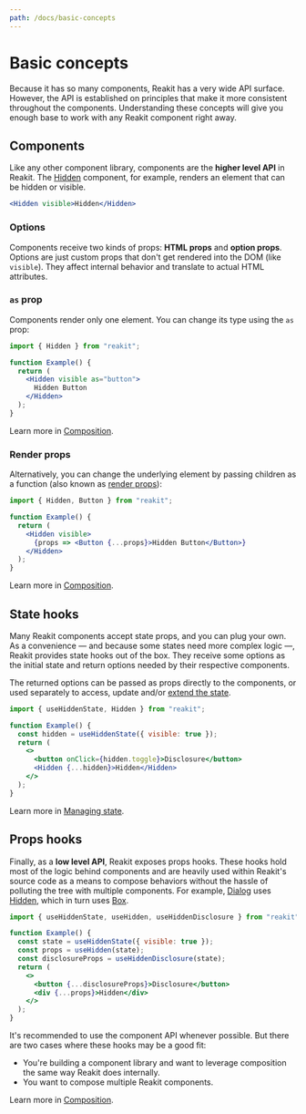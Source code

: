 ```yaml
---
path: /docs/basic-concepts
---
```


# Basic concepts

Because it has so many components, Reakit has a very wide API surface. However, the API is established on principles that make it more consistent throughout the components. Understanding these concepts will give you enough base to work with any Reakit component right away.

## Components

Like any other component library, components are the **higher level API** in Reakit. The [Hidden](/docs/hidden) component, for example, renders an element that can be hidden or visible.

<!-- eslint-disable -->
```jsx static
<Hidden visible>Hidden</Hidden>
```

### Options

Components receive two kinds of props: **HTML props** and **option props**. Options are just custom props that don't get rendered into the DOM (like `visible`). They affect internal behavior and translate to actual HTML attributes.

### `as` prop

Components render only one element. You can change its type using the `as` prop:

```jsx
import { Hidden } from "reakit";

function Example() {
  return (
    <Hidden visible as="button">
      Hidden Button
    </Hidden>
  );
}
```

Learn more in [Composition](/docs/composition#as-prop).

### Render props

Alternatively, you can change the underlying element by passing children as a function (also known as [render props](https://reactjs.org/docs/render-props.html)):

```jsx
import { Hidden, Button } from "reakit";

function Example() {
  return (
    <Hidden visible>
      {props => <Button {...props}>Hidden Button</Button>}
    </Hidden>
  );
}
```

Learn more in [Composition](/docs/composition#render-props).

## State hooks

Many Reakit components accept state props, and you can plug your own. As a convenience — and because some states need more complex logic —, Reakit provides state hooks out of the box. They receive some options as the initial state and return options needed by their respective components. 

The returned options can be passed as props directly to the components, or used separately to access, update and/or [extend the state](/docs/composition#state-hooks).

```jsx
import { useHiddenState, Hidden } from "reakit";

function Example() {
  const hidden = useHiddenState({ visible: true });
  return (
    <>
      <button onClick={hidden.toggle}>Disclosure</button>
      <Hidden {...hidden}>Hidden</Hidden>
    </>
  );
}
```

Learn more in [Managing state](/docs/managing-state).

## Props hooks

Finally, as a **low level API**, Reakit exposes props hooks. These hooks hold most of the logic behind components and are heavily used within Reakit's source code as a means to compose behaviors without the hassle of polluting the tree with multiple components. For example, [Dialog](/docs/dialog) uses [Hidden](/docs/hidden), which in turn uses [Box](/docs/box).

```jsx
import { useHiddenState, useHidden, useHiddenDisclosure } from "reakit";

function Example() {
  const state = useHiddenState({ visible: true });
  const props = useHidden(state);
  const disclosureProps = useHiddenDisclosure(state);
  return (
    <>
      <button {...disclosureProps}>Disclosure</button>
      <div {...props}>Hidden</div>
    </>
  );
}
```

It's recommended to use the component API whenever possible. But there are two cases where these hooks may be a good fit: 

- You're building a component library and want to leverage composition the same way Reakit does internally.
- You want to compose multiple Reakit components.

Learn more in [Composition](/docs/composition#props-hooks).
